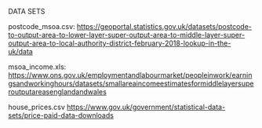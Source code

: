 DATA SETS

postcode_msoa.csv:
https://geoportal.statistics.gov.uk/datasets/postcode-to-output-area-to-lower-layer-super-output-area-to-middle-layer-super-output-area-to-local-authority-district-february-2018-lookup-in-the-uk/data

msoa_income.xls:
https://www.ons.gov.uk/employmentandlabourmarket/peopleinwork/earningsandworkinghours/datasets/smallareaincomeestimatesformiddlelayersuperoutputareasenglandandwales

house_prices.csv
https://www.gov.uk/government/statistical-data-sets/price-paid-data-downloads
